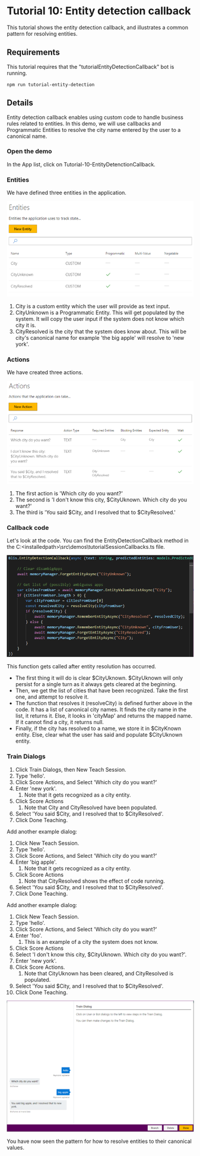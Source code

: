 # Tutorial 10: Entity detection callback
This tutorial shows the entity detection callback, and illustrates a common pattern for resolving entities.

## Requirements
This tutorial requires that the "tutorialEntityDetectionCallback" bot is running.

	npm run tutorial-entity-detection

## Details
Entity detection callback enables using custom code to handle business rules related to entities. In this demo, we will use callbacks and Programmatic Entities to resolve the city name entered by the user to a canonical name.


### Open the demo

In the App list, click on Tutorial-10-EntityDetenctionCallback. 

### Entities

We have defined three entities in the application.

![](images/tutorial10_entities.PNG)

1. City is a custom entity which the user will provide as text input.
2. CityUnknown is a Programmatic Entity. This will get populated by the system. It will copy the user input if the system does not know which city it is.
3. CityResolved is the city that the system does know about. This will be city's canonical name for example 'the big apple' will resolve to 'new york'.

### Actions

We have created three actions. 

![](images/tutorial10_actions.PNG)

1. The first action is 'Which city do you want?'
2. The second is 'I don't know this city, $CityUknown. Which city do you want?'
3. The third is 'You said $City, and I resolved that to $CityResolved.'

### Callback code

Let's look at the code. You can find the EntityDetectionCallback method in the C:\<installedpath>\src\demos\tutorialSessionCallbacks.ts file.

![](images/tutorial10_callbackcode.PNG)

This function gets called after entity resolution has occurred.
 
- The first thing it will do is clear $CityUknown. $CityUknown will only persist for a single turn as it always gets cleared at the beginning.
- Then, we get the list of cities that have been recognized. Take the first one, and attempt to resolve it.
- The function that resolves it (resolveCity) is defined further above in the code. It has a list of canonical city names. It finds the city name in the list, it returns it. Else, it looks in 'cityMap' and returns the mapped name. If it cannot find a city, it returns null.
- Finally, if the city has resolved to a name, we store it in $CityKnown entity. Else, clear what the user has said and populate $CityUknown entity.

### Train Dialogs

1. Click Train Dialogs, then New Teach Session.
2. Type 'hello'.
3. Click Score Actions, and Select 'Which city do you want?'
2. Enter 'new york'.
	1. Note that it gets recognized as a city entity.
5. Click Score Actions
	1. Note that City and CityResolved have been populated.
6. Select 'You said $City, and I resolved that to $CityResolved'.
7. Click Done Teaching.

Add another example dialog:

1. Click New Teach Session.
2. Type 'hello'.
3. Click Score Actions, and Select 'Which city do you want?'
2. Enter 'big apple'.
	1. Note that it gets recognized as a city entity.
5. Click Score Actions
	1. Note that CityResolved shows the effect of code running.
6. Select 'You said $City, and I resolved that to $CityResolved'.
7. Click Done Teaching.

Add another example dialog:

1. Click New Teach Session.
2. Type 'hello'.
3. Click Score Actions, and Select 'Which city do you want?'
2. Enter 'foo'.
	1. This is an example of a city the system does not know. 
5. Click Score Actions
6. Select 'I don't know this city, $CityUknown. Which city do you want?'.
7. Enter 'new york'.
8. Click Score Actions.
	1. Note that CityUknown has been cleared, and CityResolved is populated.
6. Select 'You said $City, and I resolved that to $CityResolved'.
7. Click Done Teaching.

![](images/tutorial10_bigapple.PNG)


You have now seen the pattern for how to resolve entities to their canonical values. 
